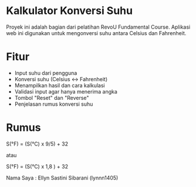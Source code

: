# Kalkulator Konversi Suhu
Proyek ini adalah bagian dari pelatihan RevoU Fundamental Course. Aplikasi web ini digunakan untuk mengonversi suhu antara Celsius dan Fahrenheit.

# Fitur

- Input suhu dari pengguna
- Konversi suhu (Celsius ↔ Fahrenheit)
- Menampilkan hasil dan cara kalkulasi
- Validasi input agar hanya menerima angka
- Tombol "Reset" dan "Reverse"
- Penjelasan rumus konversi suhu

# Rumus

S(°F) = (S(°C) x 9/5) + 32

atau

S(°F) = (S(°C) x 1,8 ) + 32


Nama Saya : Ellyn Sastini Sibarani  (lynnn1405)



